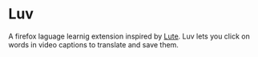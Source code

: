# Luv
 A firefox laguage learnig extension inspired by [Lute](https://github.com/jzohrab/lute-v3).
 Luv lets you click on words in video captions to translate and save them.

